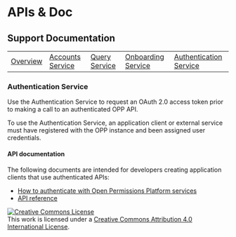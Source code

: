 # APIs & Doc

## Support Documentation

||||||
|----|---|---|---|---|
|[Overview](index.md) | [Accounts Service](account-toc.md) | [Query Service](query-toc.md) | [Onboarding Service](onboard-toc.md) | [Authentication Service](auth-toc.md) |

### Authentication Service

Use the Authentication Service to request an OAuth 2.0 access token
prior to making a call to an authenticated OPP API.

To use the Authentication Service, an application client or external
service must have registered with the OPP instance and been assigned
user credentials.

#### API documentation

The following documents are intended for developers creating
application clients that use authenticated APIs:

+ [How to authenticate with Open Permissions Platform services](
https://github.com/openpermissions/auth-srv/blob/master/documents/markdown/how-to-auth.md)
+ [API reference](https://github.com/openpermissions/auth-srv/blob/master/documents/apiary/api.md)

<!-- Copyright Notice -->
<a rel="license" href="http://creativecommons.org/licenses/by/4.0/"><img alt="Creative Commons License" style="border-width:0" src="https://i.creativecommons.org/l/by/4.0/80x15.png" /></a><br />This work is licensed under a <a rel="license" href="http://creativecommons.org/licenses/by/4.0/">Creative Commons Attribution 4.0 International License</a>.
